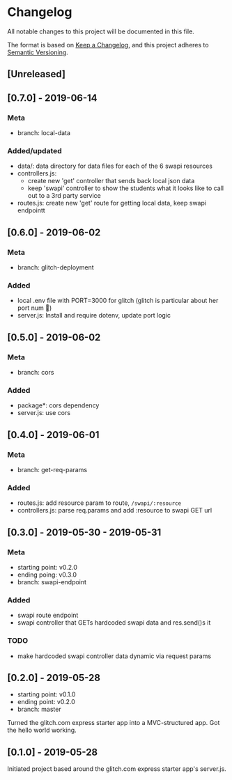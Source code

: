 # Changelog

All notable changes to this project will be documented in this file.

The format is based on [Keep a Changelog](https://keepachangelog.com/en/1.0.0/), and this project adheres to [Semantic Versioning](https://semver.org/spec/v2.0.0.html).

## [Unreleased]

## [0.7.0] - 2019-06-14

### Meta

- branch: local-data

### Added/updated

- data/: data directory for data files for each of the 6 swapi resources
- controllers.js:
  - create new 'get' controller that sends back local json data
  - keep 'swapi' controller to show the students what it looks like to call out to a 3rd party service
- routes.js: create new 'get' route for getting local data, keep swapi endpointt

## [0.6.0] - 2019-06-02

### Meta

- branch: glitch-deployment

### Added

- local .env file with PORT=3000 for glitch (glitch is particular about her port num 💅)
- server.js: Install and require dotenv, update port logic

## [0.5.0] - 2019-06-02

### Meta

- branch: cors

### Added

- package\*: cors dependency
- server.js: use cors

## [0.4.0] - 2019-06-01

### Meta

- branch: get-req-params

### Added

- routes.js: add resource param to route, `/swapi/:resource`
- controllers.js: parse req.params and add :resource to swapi GET url

## [0.3.0] - 2019-05-30 - 2019-05-31

### Meta

- starting point: v0.2.0
- ending poing: v0.3.0
- branch: swapi-endpoint

### Added

- swapi route endpoint
- swapi controller that GETs hardcoded swapi data and res.send()s it

### TODO

- make hardcoded swapi controller data dynamic via request params

## [0.2.0] - 2019-05-28

- starting point: v0.1.0
- ending point: v0.2.0
- branch: master

Turned the glitch.com express starter app into a MVC-structured app. Got the hello world working.

## [0.1.0] - 2019-05-28

Initiated project based around the glitch.com express starter app's server.js.
